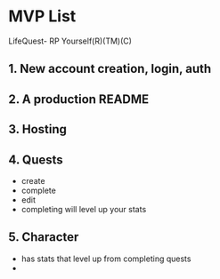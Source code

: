 # MVP List
LifeQuest- RP Yourself(R)(TM)(C)

## 1. New account creation, login, auth
## 2. A production README
## 3. Hosting

## 4. Quests
- create
- complete
- edit
- completing will level up your stats

## 5. Character
- has stats that level up from completing quests
- 